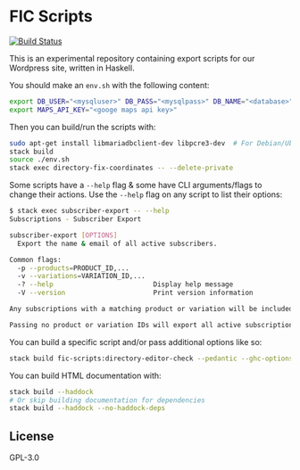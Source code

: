 # FIC Scripts

[![Build Status](https://travis-ci.org/Foundation-For-Intentional-Community/Wordpress-Scripts.svg?branch=master)](https://travis-ci.org/Foundation-For-Intentional-Community/Wordpress-Scripts)


This is an experimental repository containing export scripts for our Wordpress
site, written in Haskell.

You should make an `env.sh` with the following content:

```sh
export DB_USER="<mysqluser>" DB_PASS="<mysqlpass>" DB_NAME="<database>"
export MAPS_API_KEY="<googe maps api key>"
```

Then you can build/run the scripts with:

```sh
sudo apt-get install libmariadbclient-dev libpcre3-dev  # For Debian/Ubuntu
stack build
source ./env.sh
stack exec directory-fix-coordinates -- --delete-private
```

Some scripts have a `--help` flag & some have CLI arguments/flags to change
their actions. Use the `--help` flag on any script to list their options:

```sh
$ stack exec subscriber-export -- --help
Subscriptions - Subscriber Export

subscriber-export [OPTIONS]
  Export the name & email of all active subscribers.

Common flags:
  -p --products=PRODUCT_ID,...
  -v --variations=VARIATION_ID,...
  -? --help                         Display help message
  -V --version                      Print version information

Any subscriptions with a matching product or variation will be included.

Passing no product or variation IDs will export all active subscriptions.
```

You can build a specific script and/or pass additional options like so:

```sh
stack build fic-scripts:directory-editor-check --pedantic --ghc-options -O2
```

You can build HTML documentation with:
```sh
stack build --haddock
# Or skip building documentation for dependencies
stack build --haddock --no-haddock-deps
```


## License

GPL-3.0
